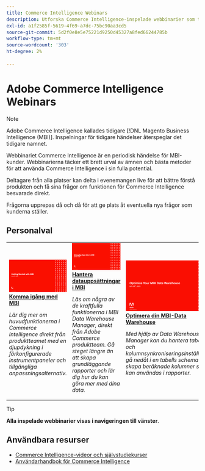 ```yaml
---
title: Commerce Intelligence Webinars
description: Utforska Commerce Intelligence-inspelade webbinarier som täcker ett brett urval av ämnen och bästa praxis för att använda Commerce Intelligence i sin fulla potential.
exl-id: a1f2585f-5619-4f69-a7dc-75bc90aa3cd5
source-git-commit: 5d2f0e8e5e75221d9250d45327a8fed66244785b
workflow-type: tm+mt
source-wordcount: '303'
ht-degree: 2%

---
```


# Adobe Commerce Intelligence Webinars

>[!NOTE]
>
>Adobe Commerce Intelligence kallades tidigare [!DNL Magento Business Intelligence (MBI)]. Inspelningar för tidigare händelser återspeglar det tidigare namnet.

Webbinariet Commerce Intelligence är en periodisk händelse för MBI-kunder. Webbinarierna täcker ett brett urval av ämnen och bästa metoder för att använda Commerce Intelligence i sin fulla potential.

Deltagare från alla platser kan delta i evenemangen live för att bättre förstå produkten och få sina frågor om funktionen för Commerce Intelligence besvarade direkt.

Frågorna upprepas då och då för att ge plats åt eventuella nya frågor som kunderna ställer.

## Personalval

<table>
<tr>
  <td>
    <a href="https://experienceleague.adobe.com/docs/events/mbi-webinars-recordings/2023/getting-started.html">
      <img alt="Komma igång med MBI" src="./assets/getting-started-mbi.png" />
    </a>
     <div>
      <a href="https://experienceleague.adobe.com/docs/events/mbi-webinars-recordings/2023/getting-started.html">
        <strong>Komma igång med MBI</strong>
      </a>
    </div>
    <p>
    <em>Lär dig mer om huvudfunktionerna i Commerce Intelligence direkt från produktteamet med en djupdykning i förkonfigurerade instrumentpaneler och tillgängliga anpassningsalternativ.</em>
    <p>
  </td>
  <td>
    <a href="https://experienceleague.adobe.com/docs/events/mbi-webinars-recordings/2023/manage-data-sets.html">
      <img alt="Hantera datauppsättningar i MBI" src="./assets/managing-data-sets-mbi.png" />
    </a>
     <div>
      <a href="https://experienceleague.adobe.com/docs/events/mbi-webinars-recordings/2023/manage-data-sets.html">
        <strong>Hantera datauppsättningar i MBI</strong>
      </a>
    </div>
    <p>
    <em>Läs om några av de kraftfulla funktionerna i MBI Data Warehouse Manager, direkt från Adobe Commerce produktteam. Gå steget längre än att skapa grundläggande rapporter och lär dig hur du kan göra mer med dina data.</em>
    <p>
  </td>
   <td>
    <a href="https://experienceleague.adobe.com/docs/events/mbi-webinars-recordings/2021/optimize-data-warehouse.html">
      <img alt="Optimera din MBI-Data Warehouse" src="./assets/optimize-data-warehouse.png" />
    </a>
     <div>
      <a href="https://experienceleague.adobe.com/docs/events/mbi-webinars-recordings/2021/optimize-data-warehouse.html">
        <strong>Optimera din MBI-Data Warehouse</strong>
      </a>
    </div>
    <p>
    <em>Med hjälp av Data Warehouse Manager kan du hantera tabell- och kolumnsynkroniseringsinställningar, gå nedåt i en tabells schema och skapa beräknade kolumner som kan användas i rapporter.</em>
    <p>
  </td>
</tr>
</table>

>[!TIP]
>
>**Alla inspelade webbinarier visas i navigeringen till vänster**.

## Användbara resurser

- [Commerce Intelligence-videor och självstudiekurser](https://experienceleague.adobe.com/docs/commerce-learn/tutorials/mbi/filter-sets.html)
- [Användarhandbok för Commerce Intelligence](https://experienceleague.adobe.com/docs/commerce-business-intelligence/mbi/guide-overview.html?lang=sv)
